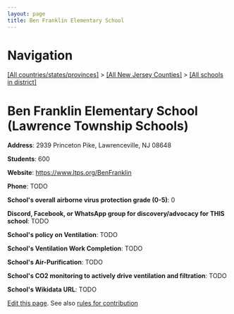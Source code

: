 ```yaml
---
layout: page
title: Ben Franklin Elementary School
---
```

# Navigation

[[All countries/states/provinces]](../../..) > [[All New Jersey Counties]](../..) > [[All schools in district]](..)

# Ben Franklin Elementary School (Lawrence Township Schools)

**Address**: 2939 Princeton Pike, Lawrenceville, NJ 08648

**Students**: 600

**Website**: https://www.ltps.org/BenFranklin

**Phone**: TODO

**School's overall airborne virus protection grade (0-5)**: 0

**Discord, Facebook, or WhatsApp group for discovery/advocacy for THIS school**: TODO

**School's policy on Ventilation**: TODO

**School's Ventilation Work Completion**: TODO

**School's Air-Purification**: TODO

**School's CO2 monitoring to actively drive ventilation and filtration**: TODO

**School's Wikidata URL**: TODO


[Edit this page](https://github.com/ventilate-schools/NJ/edit/main/./Lawrence_Township_Schools/Ben_Franklin_Elementary_School.md). See also [rules for contribution](../../../contribution-rules/)